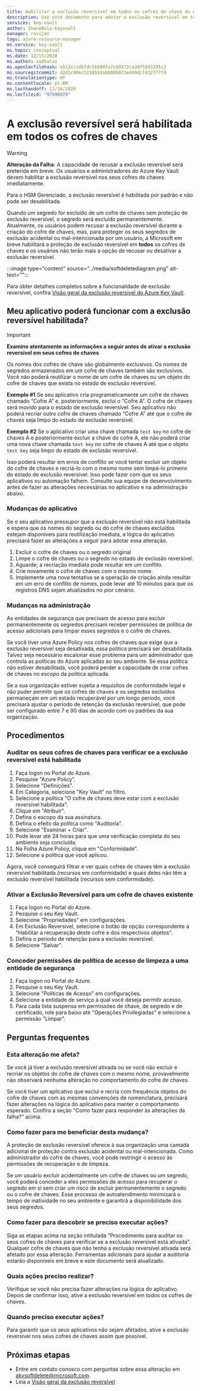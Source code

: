 ```yaml
---
title: Habilitar a exclusão reversível em todos os cofres de chave do Azure | Microsoft Docs
description: Use este documento para adotar a exclusão reversível em todos os cofres de chaves.
services: key-vault
author: ShaneBala-keyvault
manager: ravijan
tags: azure-resource-manager
ms.service: key-vault
ms.topic: conceptual
ms.date: 12/15/2020
ms.author: sudbalas
ms.openlocfilehash: e512cccdbfdc56500fa7c69372ca38f59d3195c2
ms.sourcegitcommit: d2d1c90ec5218b93abb80b8f3ed49dcf4327f7f4
ms.translationtype: HT
ms.contentlocale: pt-BR
ms.lasthandoff: 12/16/2020
ms.locfileid: "97590079"
---
```

# <a name="soft-delete-will-be-enabled-on-all-key-vaults"></a>A exclusão reversível será habilitada em todos os cofres de chaves

> [!WARNING]
> **Alteração da Falha**: A capacidade de recusar a exclusão reversível será preterida em breve. Os usuários e administradores do Azure Key Vault devem habilitar a exclusão reversível nos seus cofres de chaves imediatamente.
>
> Para o HSM Gerenciado, a exclusão reversível é habilitada por padrão e não pode ser desabilitada.

Quando um segredo for excluído de um cofre de chaves sem proteção de exclusão reversível, o segredo será excluído permanentemente. Atualmente, os usuários podem recusar a exclusão reversível durante a criação do cofre de chaves, mas, para proteger os seus segredos de exclusão acidental ou mal-intencionada por um usuário, a Microsoft em breve habilitará a proteção de exclusão reversível em **todos** os cofres de chaves e os usuários não terão mais a opção de recusar ou desativar a exclusão reversível.

:::image type="content" source="../media/softdeletediagram.png" alt-text="<texto Alt>":::

Para obter detalhes completos sobre a funcionalidade de exclusão reversível, confira [Visão geral da exclusão reversível do Azure Key Vault](soft-delete-overview.md).

## <a name="can-my-application-work-with-soft-delete-enabled"></a>Meu aplicativo poderá funcionar com a exclusão reversível habilitada?

> [!Important] 
> **Examine atentamente as informações a seguir antes de ativar a exclusão reversível em seus cofres de chaves**

Os nomes dos cofres de chave são globalmente exclusivos. Os nomes de segredos armazenados em um cofre de chaves também são exclusivos. Você não poderá reutilizar o nome de um cofre de chaves ou um objeto do cofre de chaves que exista no estado de exclusão reversível. 

**Exemplo #1** Se seu aplicativo cria programaticamente um cofre de chaves chamado “Cofre A” e, posteriormente, exclui o “Cofre A”. O cofre de chaves será movido para o estado de exclusão reversível. Seu aplicativo não poderá recriar outro cofre de chaves chamado “Cofre A” até que o cofre de chaves seja limpo do estado de exclusão reversível. 

**Exemplo #2** Se o aplicativo criar uma chave chamada `test key` no cofre de chaves A e posteriormente excluir a chave do cofre A, ele não poderá criar uma nova chave chamada `test key` no cofre de chaves A até que o objeto `test key` seja limpo do estado de exclusão reversível. 

Isso poderá resultar em erros de conflito se você tentar excluir um objeto do cofre de chaves e recriá-lo com o mesmo nome sem limpá-lo primeiro do estado de exclusão reversível. Isso pode fazer com que os seus aplicativos ou automação falhem. Consulte sua equipe de desenvolvimento antes de fazer as alterações necessárias no aplicativo e na administração abaixo. 

### <a name="application-changes"></a>Mudanças do aplicativo

Se o seu aplicativo pressupor que a exclusão reversível não está habilitada e espera que os nomes do segredo ou do cofre de chaves excluídos estejam disponíveis para reutilização imediata, a lógica do aplicativo precisará fazer as alterações a seguir para adotar essa alteração.

1. Excluir o cofre de chaves ou o segredo original
2. Limpe o cofre de chaves ou o segredo no estado de exclusão reversível.
3. Aguarde; a recriação imediata pode resultar em um conflito.
4. Crie novamente o cofre de chaves com o mesmo nome.
5. Implemente uma nova tentativa se a operação de criação ainda resultar em um erro de conflito de nomes, pode levar até 10 minutos para que os registros DNS sejam atualizados no pior cenário.

### <a name="administration-changes"></a>Mudanças na administração

As entidades de segurança que precisam de acesso para excluir permanentemente os segredos precisam receber permissões de política de acesso adicionais para limpar esses segredos e o cofre de chaves.

Se você tiver uma Azure Policy nos cofres de chaves que exige que a exclusão reversível seja desativada, essa política precisará ser desabilitada.  Talvez seja necessário escalonar esse problema para um administrador que controla as políticas do Azure aplicadas ao seu ambiente. Se essa política não estiver desabilitada, você poderá perder a capacidade de criar cofres de chaves no escopo da política aplicada.

Se a sua organização estiver sujeita a requisitos de conformidade legal e não puder permitir que os cofres de chaves e os segredos excluídos permaneçam em um estado recuperável por um longo período, você precisará ajustar o período de retenção da exclusão reversível, que pode ser configurado entre 7 e 90 dias de acordo com os padrões da sua organização.

## <a name="procedures"></a>Procedimentos

### <a name="audit-your-key-vaults-to-check-if-soft-delete-is-enabled"></a>Auditar os seus cofres de chaves para verificar se a exclusão reversível está habilitada

1. Faça logon no Portal do Azure.
2. Pesquise "Azure Policy".
3. Selecione "Definições".
4. Em Categoria, selecione "Key Vault" no filtro.
5. Selecione a política "O cofre de chaves deve estar com a exclusão reversível habilitada".
6. Clique em "Atribuir".
7. Defina o escopo da sua assinatura.
8. Defina o efeito da política como "Auditoria".
9. Selecione "Examinar + Criar".
10. Pode levar até 24 horas para que uma verificação completa do seu ambiente seja concluída.
11. Na Folha Azure Policy, clique em "Conformidade".
12. Selecione a política que você aplicou.

Agora, você conseguirá filtrar e ver quais cofres de chaves têm a exclusão reversível habilitada (recursos em conformidade) e quais deles não têm a exclusão reversível habilitada (recursos sem conformidade).

### <a name="turn-on-soft-delete-for-an-existing-key-vault"></a>Ativar a Exclusão Reversível para um cofre de chaves existente

1. Faça logon no Portal do Azure.
2. Pesquise o seu Key Vault.
3. Selecione "Propriedades" em configurações.
4. Em Exclusão Reversível, selecione o botão de opção correspondente a "Habilitar a recuperação deste cofre e dos respectivos objetos".
5. Defina o período de retenção para a exclusão reversível.
6. Selecione "Salvar".

### <a name="grant-purge-access-policy-permissions-to-a-security-principal"></a>Conceder permissões de política de acesso de limpeza a uma entidade de segurança

1. Faça logon no Portal do Azure.
2. Pesquise o seu Key Vault.
3. Selecione "Políticas de Acesso" em configurações.
4. Selecione a entidade de serviço à qual você deseja permitir acesso.
5. Para cada lista suspensa em permissões de chave, de segredo e de certificado, role para baixo até "Operações Privilegiadas" e selecione a permissão "Limpar".

## <a name="frequently-asked-questions"></a>Perguntas frequentes

### <a name="does-this-change-affect-me"></a>Esta alteração me afeta?

Se você já tiver a exclusão reversível ativada ou se você não excluir e recriar os objetos do cofre de chaves com o mesmo nome, provavelmente não observará nenhuma alteração no comportamento do cofre de chaves.

Se você tiver um aplicativo que exclui e recria com frequência objetos do cofre de chaves com as mesmas convenções de nomenclatura, precisará fazer alterações na lógica do aplicativo para manter o comportamento esperado. Confira a seção "Como fazer para responder às alterações da falha?" acima.

### <a name="how-do-i-benefit-from-this-change"></a>Como fazer para me beneficiar desta mudança?

A proteção de exclusão reversível oferece à sua organização uma camada adicional de proteção contra exclusão acidental ou mal-intencionada. Como administrador do cofre de chaves, você pode restringir o acesso às permissões de recuperação e de limpeza.

Se um usuário excluir acidentalmente um cofre de chaves ou um segredo, você poderá conceder a eles permissões de acesso para recuperar o segredo em si sem criar um risco de excluir permanentemente o segredo ou o cofre de chaves. Esse processo de autoatendimento minimizará o tempo de inatividade no seu ambiente e garantirá a disponibilidade dos seus segredos.

### <a name="how-do-i-find-out-if-i-need-to-take-action"></a>Como fazer para descobrir se preciso executar ações?

Siga as etapas acima na seção intitulada "Procedimento para auditar os seus cofres de chaves para verificar se a exclusão reversível está ativada". Qualquer cofre de chaves que não tenha a exclusão reversível ativada será afetado por essa alteração. Ferramentas adicionais para ajudar a auditoria estarão disponíveis em breve e este documento será atualizado.

### <a name="what-action-do-i-need-to-take"></a>Quais ações preciso realizar?

Verifique se você não precisa fazer alterações na lógica do aplicativo. Depois de confirmar isso, ative a exclusão reversível em todos os cofres de chaves.

### <a name="by-when-do-i-need-to-take-action"></a>Quando preciso executar ações?

Para garantir que os seus aplicativos não sejam afetados, ative a exclusão reversível nos seus cofres de chaves assim que possível.

## <a name="next-steps"></a>Próximas etapas

- Entre em contato conosco com perguntas sobre essa alteração em [akvsoftdelete@microsoft.com](mailto:akvsoftdelete@microsoft.com).
- Leia a [Visão geral da exclusão reversível](soft-delete-overview.md)
